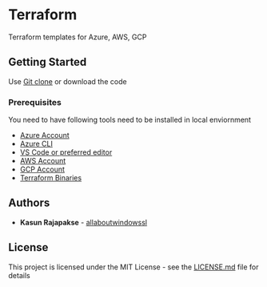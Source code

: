 # Terraform

Terraform templates for Azure, AWS, GCP

## Getting Started

Use [Git clone](https://github.com/kasunsjc/Terraform.git) or download the code

### Prerequisites

You need to have following tools need to be installed in local enviornment

* [Azure Account](https://azure.microsoft.com/en-us/free/)
* [Azure CLI](https://docs.microsoft.com/en-us/cli/azure/install-azure-cli?view=azure-cli-latest)
* [VS Code or preferred editor](https://code.visualstudio.com/download)
* [AWS Account](https://aws.amazon.com/free/?all-free-tier.sort-by=item.additionalFields.SortRank&all-free-tier.sort-order=asc)
* [GCP Account](https://cloud.google.com/free/)
* [Terraform Binaries](https://www.terraform.io/downloads.html)


## Authors

* **Kasun Rajapakse** - [allaboutwindowssl](http://www.allaboutwindowssl.com/)

## License

This project is licensed under the MIT License - see the [LICENSE.md](LICENSE.md) file for details
